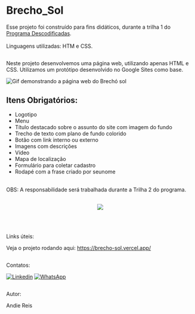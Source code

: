 # Brecho_Sol


Esse projeto foi construído para fins didáticos, durante a trilha 1 do [Programa Descodificadas](https://descodificadas.com.br).
<br><br>
Linguagens utilizadas: HTM e CSS.
##


Neste projeto desenvolvemos uma página web, utilizando apenas HTML e CSS.
Utilizamos um protótipo desenvolvido no Google Sites como base.
<br>

![Gif demonstrando a página web do Brechó sol](https://github.com/AndieReis/Brecho_Sol/blob/main/assets/img/brecho%20sol.gif)
##
## Itens Obrigatórios:

* Logotipo
* Menu
* Título destacado sobre o assunto do site com imagem do fundo
* Trecho de texto com plano de fundo colorido
* Botão com link interno ou externo
* Imagens com descrições
* Vídeo
* Mapa de localização
* Formulário para coletar cadastro
* Rodapé com a frase criado por seunome
<br><br>

OBS: A responsabilidade será trabalhada durante a Trilha 2 do programa.
##

<p align="center">
<img loading="lazy" src="http://img.shields.io/static/v1?label=STATUS&message=EM%20DESENVOLVIMENTO&color=GREEN&style=for-the-badge"/>
</p>
<br><br>

Links úteis:

Veja o projeto rodando aqui:
https://brecho-sol.vercel.app/

##
Contatos:

[![Linkedin](https://img.shields.io/badge/LinkedIn-0077B5?style=for-the-badge&logo=linkedin&logoColor=white)](https://www.linkedin.com/in/andiereis)
[![WhatsApp](https://img.shields.io/badge/WhatsApp-25D366?style=for-the-badge&logo=whatsapp&logoColor=white)](https://wa.me/55(12988379001))

##

##
Autor:

Andie Reis
